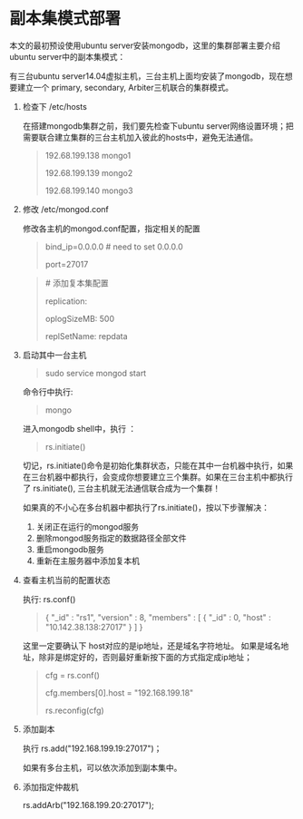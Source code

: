 # 副本集模式部署

本文的最初预设使用ubuntu server安装mongodb，这里的集群部署主要介绍ubuntu server中的副本集模式：

有三台ubuntu server14.04虚拟主机，三台主机上面均安装了mongodb，现在想要建立一个 primary, secondary, Arbiter三机联合的集群模式。


1. 检查下 /etc/hosts
    
    在搭建mongodb集群之前，我们要先检查下ubuntu server网络设置环境；把需要联合建立集群的三台主机加入彼此的hosts中，避免无法通信。
    
    > 192.68.199.138 mongo1 
    > 
    > 192.68.199.139 mongo2 
    > 
    > 192.68.199.140 mongo3
    >

2. 修改 /etc/mongod.conf
    
    修改各主机的mongod.conf配置，指定相关的配置
 
    > bind_ip=0.0.0.0  # need to set 0.0.0.0
    >
    > port=27017
    
    > \# 添加复本集配置
    >
    > replication:
    >
    >  oplogSizeMB: 500
    >
    >  replSetName: repdata

3. 启动其中一台主机

    > sudo service mongod start
    
    命令行中执行:
    
    > mongo 
    
    进入mongodb shell中，执行 ：
    
    > rs.initiate()

    切记，rs.initiate()命令是初始化集群状态，只能在其中一台机器中执行，如果在三台机器中都执行，会变成你想要建立三个集群。如果在三台主机中都执行了 rs.initiate(), 三台主机就无法通信联合成为一个集群！
    
    如果真的不小心在多台机器中都执行了rs.initiate()，按以下步骤解决：
    1. 关闭正在运行的mongod服务
    2. 删除mongod服务指定的数据路径全部文件
    3. 重启mongodb服务
    4. 重新在主服务器中添加复本机

4. 查看主机当前的配置状态
    
    执行: rs.conf()
    
    > { "_id" : "rs1", "version" : 8, "members" : [ { "_id" : 0, "host" : "10.142.38.138:27017" } ] }

    这里一定要确认下 host对应的是ip地址，还是域名字符地址。
    如果是域名地址，除非是绑定好的，否则最好重新按下面的方式指定成ip地址；
    
    > cfg = rs.conf()
    >
    > cfg.members[0].host = "192.168.199.18"
    > 
    > rs.reconfig(cfg)

5. 添加副本

    执行 rs.add("192.168.199.19:27017")；
    
    如果有多台主机，可以依次添加到副本集中。
    
6. 添加指定仲裁机
    
    rs.addArb("192.168.199.20:27017");
